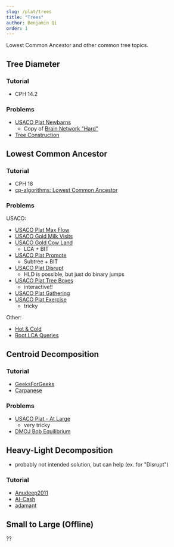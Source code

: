 ```yaml
---
slug: /plat/trees
title: "Trees"
author: Benjamin Qi
order: 1
---
```


Lowest Common Ancestor and other common tree topics.

<!-- END DESCRIPTION -->

## Tree Diameter

### Tutorial

 - CPH 14.2

### Problems

 - [USACO Plat Newbarns](http://www.usaco.org/index.php?page=viewproblem2&cpid=817)
   - Copy of [Brain Network "Hard"](https://codeforces.com/contest/690/problem/C3)
 - [Tree Construction](https://csacademy.com/contest/archive/task/tree-construct)

## Lowest Common Ancestor

### Tutorial

 - CPH 18
 - [cp-algorithms: Lowest Common Ancestor](https://cp-algorithms.com/)

### Problems

USACO:

 - [USACO Plat Max Flow](http://www.usaco.org/index.php?page=viewproblem2&cpid=576)
 - [USACO Gold Milk Visits](http://www.usaco.org/index.php?page=viewproblem2&cpid=970)
 - [USACO Gold Cow Land](http://www.usaco.org/index.php?page=viewproblem2&cpid=921)
   - LCA + BIT
 - [USACO Plat Promote](http://www.usaco.org/index.php?page=viewproblem2&cpid=696)
   - Subtree + BIT
 - [USACO Plat Disrupt](http://www.usaco.org/index.php?page=viewproblem2&cpid=842)
   - HLD is possible, but just do binary jumps
 - [USACO Plat Tree Boxes](http://www.usaco.org/index.php?page=viewproblem2&cpid=948)
   - interactive!!
 - [USACO Plat Gathering](http://www.usaco.org/index.php?page=viewproblem2&cpid=866)
 - [USACO Plat Exercise](http://www.usaco.org/index.php?page=viewproblem2&cpid=901)
   - tricky

Other:

 - [Hot & Cold](https://dmoj.ca/problem/bts17p7) [](105)
 - [Root LCA Queries](https://csacademy.com/contest/archive/task/root-lca-queries/) [](107)

## Centroid Decomposition

### Tutorial

 - [GeeksForGeeks](http://www.geeksforgeeks.org/centroid-decomposition-of-tree/)
 - [Carpanese](https://medium.com/carpanese/an-illustrated-introduction-to-centroid-decomposition-8c1989d53308)

### Problems

 - [USACO Plat - At Large](http://www.usaco.org/index.php?page=viewproblem2&cpid=793)
   - very tricky
 - [DMOJ Bob Equilibrium](https://dmoj.ca/problem/dmopc19c7p6)

## Heavy-Light Decomposition

 - probably not intended solution, but can help (ex. for "Disrupt")

### Tutorial

 - [Anudeep2011](https://blog.anudeep2011.com/heavy-light-decomposition/)
 - [AI-Cash](http://codeforces.com/blog/entry/22072)
 - [adamant](https://codeforces.com/blog/entry/53170)

## Small to Large (Offline)

??